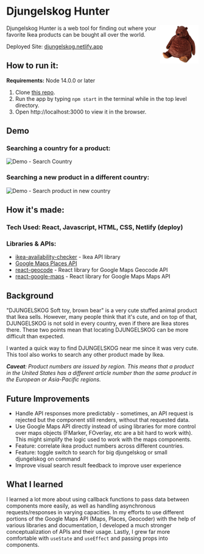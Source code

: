 # Djungelskog Hunter

<img alt="Logo" align="right" src="./src/assets/images/big-djungelskog.png" width="20%" />

Djungelskog Hunter is a web tool for finding out where your favorite Ikea products can be bought all over the world.

Deployed Site: [djungelskog.netlify.app](djungelskog.netlify.app)

## How to run it:
**Requirements:** Node 14.0.0 or later  

1. Clone [this repo](https://github.com/alex-oh/ikea-product-locator).
2. Run the app by typing `npm start` in the terminal while in the top level directory.  
3. Open http://localhost:3000 to view it in the browser.

## Demo
### Searching a country for a product:
![Demo - Search Country](src/assets/demos/search-country.gif)

### Searching a new product in a different country:
![Demo - Search product in new country](src/assets/demos/search-new-product.gif)

## How it's made:
### Tech Used: React, Javascript, HTML, CSS, Netlify (deploy)
### Libraries & APIs:
- [ikea-availability-checker](https://github.com/Ephigenia/ikea-availability-checker) - Ikea API library
- [Google Maps Places API](https://developers.google.com/maps/documentation/places/web-service/overview)
- [react-geocode](https://github.com/shukerullah/react-geocode) - React library for Google Maps Geocode API
- [react-google-maps]() - React library for Google Maps Maps API

## Background
"DJUNGELSKOG Soft toy, brown bear" is a very cute stuffed animal product that Ikea sells. However, many people think that it's cute, and on top of that, DJUNGELSKOG is not sold in every country, even if there are Ikea stores there. These two points mean that locating DJUNGELSKOG can be more difficult than expected.

I wanted a quick way to find DJUNGELSKOG near me since it was very cute. This tool also works to search any other product made by Ikea.

*__Caveat__: Product numbers are issued by region. This means that a product in the United States has a different article number than the same product in the European or Asia-Pacific regions.*

## Future Improvements
- Handle API responses more predictably - sometimes, an API request is rejected but the component still renders, without that requested data.
- Use Google Maps API directly instead of using libraries for more control over maps objects (FMarker, FOverlay, etc are a bit hard to work with). This might simplify the logic used to work with the maps components.
- Feature: correlate ikea product numbers across different countries.
- Feature: toggle switch to search for big djungelskog or small djungelskog on command
- Improve visual search result feedback to improve user experience

## What I learned
I learned a lot more about using callback functions to pass data between components more easily, as well as handling asynchronous requests/responses in varying capacities. In my efforts to use different portions of the Google Maps API (Maps, Places, Geocoder) with the help of various libraries and documentation, I developed a much stronger conceptualization of APIs and their usage. Lastly, I grew far more comfortable with `useState` and `useEffect` and passing props into components.
